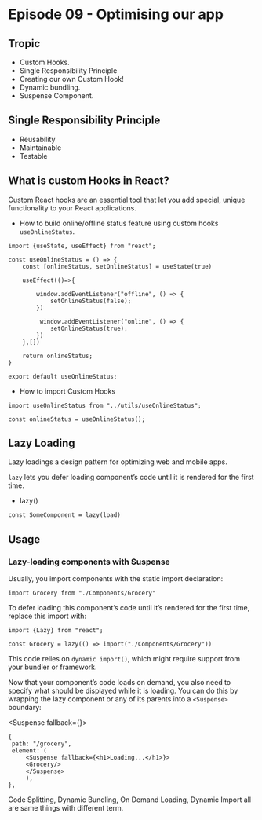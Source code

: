 # Episode 09 - Optimising our app

## Tropic
- Custom Hooks.
- Single Responsibility Principle
- Creating our own Custom Hook!
- Dynamic bundling.
- Suspense Component.
## Single Responsibility Principle
- Reusability
- Maintainable
- Testable

## What is custom Hooks in React?
Custom React hooks are an essential tool that let you add special, unique functionality to your React applications.

- How to build online/offline status feature using custom hooks `useOnlineStatus`.

```
import {useState, useEffect} from "react";

const useOnlineStatus = () => {
    const [onlineStatus, setOnlineStatus] = useState(true)

    useEffect(()=>{

        window.addEventListener("offline", () => {
            setOnlineStatus(false);
        })    

         window.addEventListener("online", () => {
            setOnlineStatus(true);
        })  
    },[])

    return onlineStatus;
}

export default useOnlineStatus;
```
- How to import Custom Hooks

```
import useOnlineStatus from "../utils/useOnlineStatus";

const onlineStatus = useOnlineStatus();

```

## Lazy Loading 
Lazy loadings a design pattern for optimizing web and mobile apps.

`lazy` lets you defer loading component’s code until it is rendered for the first time.

- lazy()

```
const SomeComponent = lazy(load)
```
## Usage
### Lazy-loading components with Suspense 

Usually, you import components with the static import declaration:
```
import Grocery from "./Components/Grocery"
```
To defer loading this component’s code until it’s rendered for the first time, replace this import with:
```
import {Lazy} from "react";

const Grocery = lazy(() => import("./Components/Grocery"))
```
This code relies on `dynamic import()`, which might require support from your bundler or framework.

Now that your component’s code loads on demand, you also need to specify what should be displayed while it is loading. You can do this by wrapping the lazy component or any of its parents into a `<Suspense>` boundary:

<Suspense fallback={<Loading />}>
```
{
 path: "/grocery",
 element: (
     <Suspense fallback={<h1>Loading...</h1>}>
     <Grocery/>
     </Suspense>
     ),
},
```
Code Splitting, Dynamic Bundling, On Demand Loading, Dynamic Import all are same things with different term.